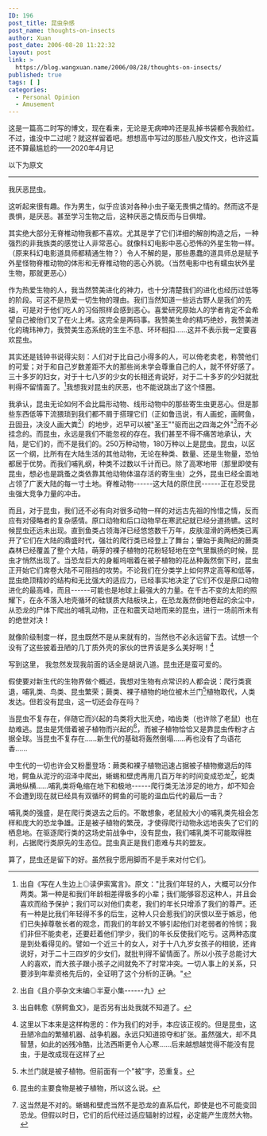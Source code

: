 ```yaml
---
ID: 196
post_title: 昆虫杂感
post_name: thoughts-on-insects
author: Xuan
post_date: 2006-08-28 11:22:32
layout: post
link: >
  https://blog.wangxuan.name/2006/08/28/thoughts-on-insects/
published: true
tags: [ ]
categories:
  - Personal Opinion
  - Amusement
---
```

这是一篇高二时写的博文，现在看来，无论是无病呻吟还是乱掉书袋都令我脸红。不过，谁没中二过呢？就这样留着吧。想想高中写过的那些八股文作文，也许这篇还不算最尴尬的——2020年4月记

以下为原文

------

我厌恶昆虫。

这听起来很有趣。作为男生，似乎应该对各种小虫子毫无畏惧之情的。然而这不是畏惧，是厌恶。甚至学习生物之后，这种厌恶之情反而与日俱增。

其实绝大部分无脊椎动物我都不喜欢。尤其是学了它们详细的解剖构造之后，一种强烈的非我族类的感觉让人非常恶心。就像科幻电影中恶心恐怖的外星生物一样。（原来科幻电影道具师都精通生物？）令人不解的是，那些愚蠢的道具师总是赋予外星怪物脊椎动物的体形和无脊椎动物的恶心外貌。（当然电影中也有蠕虫状外星生物，那就更恶心）

作为热爱生物的人，我当然赞美进化的神力，也十分清楚我们的进化也经历过低等的阶段。可这不是热爱一切生物的理由。我们当然知道一些远古野人是我们的先祖，可是对于他们吃人的习俗照样会感到恶心。喜爱研究原始人的学者肯定不会希望自己被他们叉了在火上烤。这完全是两码事。我赞美生命的精巧绝妙，我赞美进化的瑰玮神力，我赞美生态系统的生生不息、环环相扣......这并不表示我一定要喜欢昆虫。

其实还是钱钟书说得尖刻：人们对于比自己小得多的人，可以倚老卖老，称赞他们的可爱；对于和自己岁数差距不大的那些尚未学会尊重自己的人，就不怀好感了。三十多岁的妇女，对于十七八岁的少女的长相还肯说好，对于二十多岁的少妇就批判得不留情面了。[^1]我想我对昆虫的厌恶，也不能说跳出了这个怪圈。

我承认，昆虫无论如何不会比扁形动物、线形动物中的那些寄生虫更恶心。但是那些东西低等下流猥琐到我们都不屑于搭理它们（正如鲁迅说，有人画蛇，画鳄鱼，丑固丑，决没人画大粪[^2]）的地步，迟早可以被"圣王""驱而出之四海之外"[^3]而不必挂念的。而昆虫，永远是我们不能忽视的存在。我们甚至不得不痛苦地承认，大陆，是它们的，而不是我们的。250万种动物，180万种以上是昆虫。昆虫，以区区一个纲，比所有在大陆生活的其他动物，无论在种类、数量、还是生物量，恐怕都居于优势。而我们哺乳纲，种类不过数以千计而已。除了高寒地带（那里即使有昆虫，想必也是跳蚤之类依靠其他动物体温存活的寄生虫）之外，昆虫已经全面地占领了广袤大陆的每一寸土地。脊椎动物------这大陆的原住民------正在忍受昆虫强大竞争力量的冲击。

而且，对于昆虫，我们还不必有向对很多动物一样的对远古先祖的怜惜之情，反而应有对侵略者的复杂感情。原口动物和后口动物早在寒武纪就已经分道扬镳。这时候昆虫还远未出现。直到鱼类占领海洋已经悠悠数千万年，皮肤湿滑的两栖类已离开了它们在大陆的鼎盛时代，强壮的爬行类已经登上了舞台；肇始于奥陶纪的蕨类森林已经覆盖了整个大陆，萌芽的裸子植物的花粉轻轻地在空气里飘扬的时候，昆虫才悄然出现了。当恐龙巨大的身躯呜咽着在被子植物的花丛种轰然倒下时，昆虫正开始它们席卷大陆不可阻挡的攻势。不论我们在分类学上如何界定高等和低等，昆虫绝顶精妙的结构和无比强大的适应力，已经事实地决定了它们不仅是原口动物进化的最高峰，而且------可能也是地球上最强大的力量。在千古不变的太阳的照耀下，在永不落入地壳循环的硅镁质大陆板块上，在恐龙轰然倒地卷起的余尘中，从恐龙的尸体下爬出的哺乳动物，正在和震天动地而来的昆虫，进行一场前所未有的绝世对决！

就像阶级制度一样，昆虫既然不是从来就有的，当然也不必永远留下去。试想一个没有了这些披着丑陋的几丁质外壳的家伙的世界该是多么美好啊！[^4]

写到这里， 我忽然发现我前面的话全是胡说八道。昆虫还是蛮可爱的。

假使要对新生代的生物界做个概述，我想对生物有点常识的人都会说：爬行类衰退，哺乳类、鸟类、昆虫繁荣；蕨类、裸子植物的地位被木兰门[^5]植物取代，人类发达。但若没有昆虫，这一切还会存在吗？

当昆虫不复存在，伴随它而兴起的鸟类将大批灭绝，啮齿类（也许除了老鼠）也在劫难逃。昆虫是凭借着被子植物而兴起的[^6]，而被子植物恰恰又是靠昆虫传粉才占据全球。当昆虫不复存在......新生代的基础将轰然倒塌......再也没有了鸟语花香......

中生代的一切也许会又粉墨登场：蕨类和裸子植物迅速占据被子植物撤退后的阵地，鳄鱼从泥泞的沼泽中爬出，蜥蜴和壁虎再用几百万年的时间变成恐龙[^7]，蛇类满地纵横......哺乳类将龟缩在地下和极地------爬行类无法涉足的地方，却不知会不会遭到现在就已经具有双循环的鳄鱼的可能的温血后代的最后一击？

哺乳类的强盛，是在爬行类退去之后的。不敢想象，老鼠般大小的哺乳类先祖会怎样和庞大的恐龙争雄。正是被子植物的繁茂，才使得爬行动物永远地丧失了它们的栖息地。在驱逐爬行类的这场史前战争中，没有昆虫，我们哺乳类不可能取得胜利，占据爬行类原先的生态位。昆虫真正是我们患难与共的盟友。

算了，昆虫还是留下的好。虽然我宁愿用脚而不是手来对付它们。

[^1]: 出自《写在人生边上◎读伊索寓言》。原文："比我们年轻的人，大概可以分作两类。第一种是和我们年龄相差得极多的小辈；我们能够容忍这种人，并且会喜欢而给予保护；我们可以对他们卖老，我们的年长只增添了我们的尊严。还有一种是比我们年轻得不多的后生，这种人只会惹我们的厌恨以至于嫉忌，他们已失掉尊敬长者的观念，而我们的年龄又不够引起他们对老弱者的怜悯；我们非但不能卖老，还要赶着他们学少，我们的年长反使我们吃亏。这两种态度是到处看得见的。譬如一个近三十的女人，对于十八九岁女孩子的相貌，还肯说好，对于二十三四岁的少女们，就批判得不留情面了。所以小孩子总能讨大人的喜欢，而大孩子跟小孩子之间就免不了时常冲突。一切人事上的关系，只要涉到年辈资格先后的，全证明了这个分析的正确。"

[^2]: 出自《且介亭杂文末编◎半夏小集------九》

[^3]: 出自韩愈《祭鳄鱼文》，是否另有出处我就不知道了。

[^4]: 这里以下本来是这样构思的：作为我们的对手，本应该正视的。但是昆虫，这丑陋冷血的繁殖机器、战争机器。永远只知道掠夺和扩张。虽然强大，却不具智慧，如此的凶残冷酷，比法西斯更令人心寒......后来越想越觉得不能没有昆虫，于是改成现在这样了

[^5]: 木兰门就是被子植物。但前面有一个"被"字，恐重复。

[^6]: 昆虫的主要食物是被子植物，所以这么说。

[^7]: 这当然是不对的。蜥蜴和壁虎当然不是恐龙的直系后代，即使是也不可能变回恐龙。但假以时日，它们的后代经过适应辐射的过程，必定能产生庞然大物。
